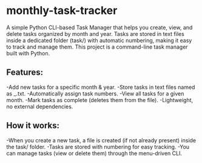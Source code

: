 # monthly-task-tracker
A simple Python CLI-based Task Manager that helps you create, view, and delete tasks organized by month and year. Tasks are stored in text files inside a dedicated folder (task/) with automatic numbering, making it easy to track and manage them. This project is a command-line task manager built with Python.

## Features:
-Add new tasks for a specific month & year.
-Store tasks in text files named as <month>_<year>.txt.
-Automatically assign task numbers.
-View all tasks for a given month.
-Mark tasks as complete (deletes them from the file).
-Lightweight, no external dependencies.

## How it works:
-When you create a new task, a file is created (if not already present) inside the task/ folder.
-Tasks are stored with numbering for easy tracking.
-You can manage tasks (view or delete them) through the menu-driven CLI.
